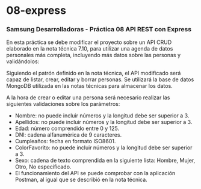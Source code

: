 # 08-express
### Samsung Desarrolladoras - Práctica 08 API REST con Express

En esta práctica se debe modificar el proyecto sobre un API CRUD elaborado en la nota técnica 7.10, para utilizar una agenda de datos personales más completa, incluyendo más datos sobre las personas y validándolos:

Siguiendo el patrón definido en la nota técnica, el API modificado será capaz de listar, crear, editar y borrar personas. Se utilizará la base de datos MongoDB utilizada en las notas técnicas para almacenar los datos.

A la hora de crear o editar una persona será necesario realizar las siguientes validaciones sobre los parámetros:

*  Nombre: no puede incluir números y la longitud debe ser superior a 3.
*  Apellidos: no puede incluir números y la longitud debe ser superior a 3.
*  Edad: número comprendido entre 0 y 125.
*  DNI: cadena alfanumérica de 9 caracteres.
*  Cumpleaños: fecha en formato ISO8601.
*  ColorFavorito: no puede incluir números y la longitud debe ser superior a 3.
*  Sexo: cadena de texto comprendida en la siguiente lista: Hombre, Mujer, Otro, No especificado.
*  El funcionamiento del API se puede comprobar con la aplicación Postman, al igual que se describió en la nota técnica.
